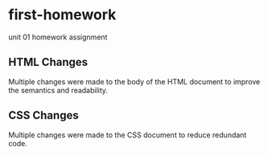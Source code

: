 # first-homework
unit 01 homework assignment

## HTML Changes
Multiple changes were made to the body of the HTML document to improve the semantics and readability.

## CSS Changes
Multiple changes were made to the CSS document to reduce redundant code. 
